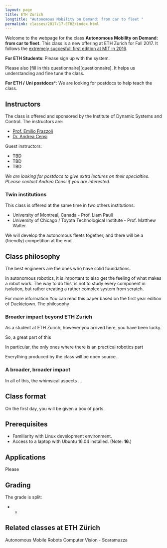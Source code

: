 ```yaml
---
layout: page
title: ETH Zurich
longtitle: "Autonomous Mobility on Demand: from car to fleet "
permalink: classes/2017/17-ETHZ/index.html
---
```




Welcome to the webpage for the class **Autonomous Mobility on Demand: from car to fleet**.
This class is a new offering at ETH Zurich for Fall 2017. It follows
the [extremely succesfull first edition at MIT in 2016](http://duckietown.mit.edu/).

**For ETH Students**: Please sign up with the system.

Please also [fill in this questionnaire][questionnaire]. It helps
us understanding and fine tune the class.

**For ETH / Uni postdocs***:  We are looking for postdocs to help teach the class.


## Instructors

The class is offered and sponsored by the Institute of Dynamic Systems and Control.
The instructors are:

- [Prof. Emilio Frazzoli][frazzoli]
- [Dr. Andrea Censi][censi]

[frazzoli]: http://www.idsc.ethz.ch/research-frazzoli.html
[censi]: https://censi.science/

Guest instructors:

- TBD
- TBD
- TBD

*We are looking for postdocs to give extra lectures on their specialties. PLease
contact Andrea Censi if you are interested.*

### Twin institutions

This class is offered at the same time in two others institutions:

- University of Montreal, Canada - Prof. Liam Paull
- University of Chicago / Toyota Technological Institute - Prof. Matthew Walter

We will develop the autonomous fleets together, and there will be a (friendly) competition at the end.

## Class philosophy

The best engineers are the ones who have solid foundations.

In autonomous robotics, it is important to also get the feeling of
what makes a robot work. The way to do this, is not to study every component in isolation,
but rather creating a rather complex system from scratch.

For more information
You can read this paper based on the first year edition of
Duckietown. The philosophy

### Broader impact beyond ETH Zurich

As a student at ETH Zurich, however you arrived here,
you have been lucky.

So, a great part of this

In particular, the only ones where there is an
practical robotics part

Everything produced by the class will be open source.

### A broader, broader impact

In all of this, the whimsical aspects ...

## Class format

On the first day, you will be given a box of parts.


## Prerequisites

* Familiarity with Linux development environment.
* Access to a laptop with Ubuntu 16.04 installed. (Note: **16**.)

## Applications

Please

## Grading

The grade is split:

* -


## Related classes at ETH Z&uuml;rich

Autonomous Mobile Robots
Computer Vision - Scaramuzza
